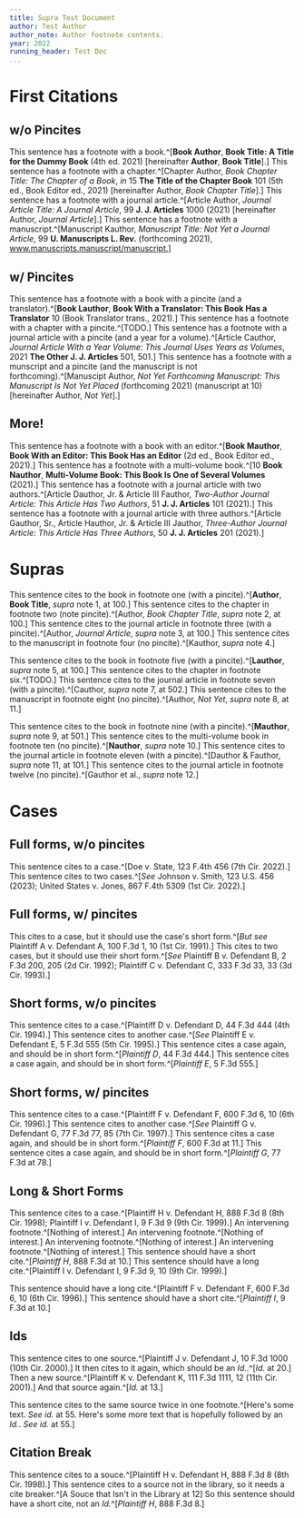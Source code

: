 ```yaml
---
title: Supra Test Document
author: Test Author
author_note: Author footnote contents.
year: 2022
running_header: Test Doc
...
```


# First Citations

## w/o Pincites

This sentence has a footnote with a book.^[**Book Author**, **Book Title: A Title for the Dummy Book** (4th ed. 2021) [hereinafter **Author**, **Book Title**].]
This sentence has a footnote with a chapter.^[Chapter Author, *Book Chapter Title: The Chapter of a Book*, *in* 15 **The Title of the Chapter Book** 101 (5th ed., Book Editor ed., 2021) [hereinafter Author, *Book Chapter Title*].]
This sentence has a footnote with a journal article.^[Article Author, *Journal Article Title: A Journal Article*, 99 **J. J. Articles** 1000 (2021) [hereinafter Author, *Journal Article*].]
This sentence has a footnote with a manuscript.^[Manuscript Kauthor, *Manuscript Title: Not Yet a Journal Article*, 99 **U. Manuscripts L. Rev.** (forthcoming 2021), www.manuscripts.manuscript/manuscript.]

## w/ Pincites

This sentence has a footnote with a book with a pincite (and a translator).^[**Book Lauthor**, **Book With a Translator: This Book Has a Translator** 10 (Book Translator trans., 2021).]
This sentence has a footnote with a chapter with a pincite.^[TODO.]
This sentence has a footnote with a journal article with a pincite (and a year for a volume).^[Article Cauthor, *Journal Article With a Year Volume: This Journal Uses Years as Volumes*, 2021 **The Other J. J. Articles** 501, 501.]
This sentence has a footnote with a munscript and a pincite (and the manuscript is not forthcoming).^[Manuscipt Author, *Not Yet Forthcoming Manuscript: This Manuscript Is Not Yet Placed* (forthcoming 2021) (manuscript at 10) [hereinafter Author, *Not Yet*].]

## More!

This sentence has a footnote with a book with an editor.^[**Book Mauthor**, **Book With an Editor: This Book Has an Editor** (2d ed., Book Editor ed., 2021).]
This sentence has a footnote with a multi-volume book.^[10 **Book Nauthor**, **Multi-Volume Book: This Book Is One of Several Volumes** (2021).]
This sentence has a footnote with a journal article with two authors.^[Article Dauthor, Jr. & Article III Fauthor, *Two-Author Journal Article: This Article Has Two Authors*, 51 **J. J. Articles** 101 (2021).]
This sentence has a footnote with a journal article with three authors.^[Article Gauthor, Sr., Article Hauthor, Jr. & Article III Jauthor, *Three-Author Journal Article: This Article Has Three Authors*, 50 **J. J. Articles** 201 (2021).]

# Supras

This sentence cites to the book in footnote one (with a pincite).^[**Author**, **Book Title**, *supra* note 1, at 100.]
This sentence cites to the chapter in footnote two (note pincite).^[Author, *Book Chapter Title*, *supra* note 2, at 100.]
This sentence cites to the journal article in footnote three (with a pincite).^[Author, *Journal Article*, *supra* note 3, at 100.]
This sentence cites to the manuscript in footnote four (no pincite).^[Kauthor, *supra* note 4.]

This sentence cites to the book in footnote five (with a pincite).^[**Lauthor**, *supra* note 5, at 100.]
This sentence cites to the chapter in footnote six.^[TODO.]
This sentence cites to the journal article in footnote seven (with a pincite).^[Cauthor, *supra* note 7, at 502.]
This sentence cites to the manuscript in footnote eight (no pincite).^[Author, *Not Yet*, *supra* note 8, at 11.]

This sentence cites to the book in footnote nine (with a pincite).^[**Mauthor**, *supra* note 9, at 501.]
This sentence cites to the multi-volume book in footnote ten (no pincite).^[**Nauthor**, *supra* note 10.]
This sentence cites to the journal article in footnote eleven (with a pincite).^[Dauthor & Fauthor, *supra* note 11, at 101.]
This sentence cites to the journal article in footnote twelve (no pincite).^[Gauthor et al., *supra* note 12.]

# Cases

## Full forms, w/o pincites

This sentence cites to a case.^[Doe v. State, 123 F.4th 456 (7th Cir. 2022).]
This sentence cites to two cases.^[*See* Johnson v. Smith, 123 U.S. 456 (2023); United States v. Jones, 867 F.4th 5309 (1st Cir. 2022).]

## Full forms, w/ pincites

This cites to a case, but it should use the case's short form.^[*But see* Plaintiff A v. Defendant A, 100 F.3d 1, 10 (1st Cir. 1991).]
This cites to two cases, but it should use their short form.^[*See* Plaintiff B v. Defendant B, 2 F.3d 200, 205 (2d Cir. 1992); Plaintiff C v. Defendant C, 333 F.3d 33, 33 (3d Cir. 1993).]

## Short forms, w/o pincites

This sentence cites to a case.^[Plaintiff D v. Defendant D, 44 F.3d 444 (4th Cir. 1994).]
This sentence cites to another case.^[*See* Plaintiff E v. Defendant E, 5 F.3d 555 (5th Cir. 1995).]
This sentence cites a case again, and should be in short form.^[*Plaintiff D*, 44 F.3d 444.]
This sentence cites a case again, and should be in short form.^[*Plaintiff E*, 5 F.3d 555.]

## Short forms, w/ pincites

This sentence cites to a case.^[Plaintiff F v. Defendant F, 600 F.3d 6, 10 (6th Cir. 1996).]
This sentence cites to another case.^[*See* Plaintiff G v. Defendant G, 77 F.3d 77, 85 (7th Cir. 1997).]
This sentence cites a case again, and should be in short form.^[*Plaintiff F*, 600 F.3d at 11.]
This sentence cites a case again, and should be in short form.^[*Plaintiff G*, 77 F.3d at 78.]

## Long & Short Forms

This sentence cites to a case.^[Plaintiff H v. Defendant H, 888 F.3d 8 (8th Cir. 1998); Plaintiff I v. Defendant I, 9 F.3d 9 (9th Cir. 1999).]
An intervening footnote.^[Nothing of interest.]
An intervening footnote.^[Nothing of interest.]
An intervening footnote.^[Nothing of interest.]
An intervening footnote.^[Nothing of interest.]
This sentence should have a short cite.^[*Plaintiff H*, 888 F.3d at 10.]
This sentence should have a long cite.^[Plaintiff I v. Defendant I, 9 F.3d 9, 10 (9th Cir. 1999).]

This sentence should have a long cite.^[Plaintiff F v. Defendant F, 600 F.3d 6, 10 (6th Cir. 1996).]
This sentence should have a short cite.^[*Plaintiff I*, 9 F.3d at 10.]

## Ids

This sentence cites to one source.^[Plaintiff J v. Defendant J, 10 F.3d 1000 (10th Cir. 2000).]
It then cites to it again, which should be an *Id.*.^[*Id.* at 20.]
Then a new source.^[Plaintiff K v. Defendant K, 111 F.3d 1111, 12 (11th Cir. 2001).]
And that source again.^[*Id.* at 13.]

This sentence cites to the same source twice in one footnote.^[Here's some text. *See* *id.* at 55. Here's some more text that is hopefully followed by an *Id.*. *See* *id.* at 55.]

## Citation Break

This sentence cites to a souce.^[Plaintiff H v. Defendant H, 888 F.3d 8 (8th Cir. 1998).]
This sentence cites to a source not in the library, so it needs a cite breaker.^[A Souce that Isn't in the Library at 12]
So this sentence should have a short cite, not an *Id.*^[*Plaintiff H*, 888 F.3d 8.]